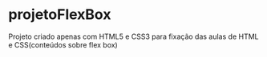 # projetoFlexBox
Projeto criado apenas com HTML5 e CSS3 para fixação das aulas de HTML e CSS(conteúdos sobre flex box)
